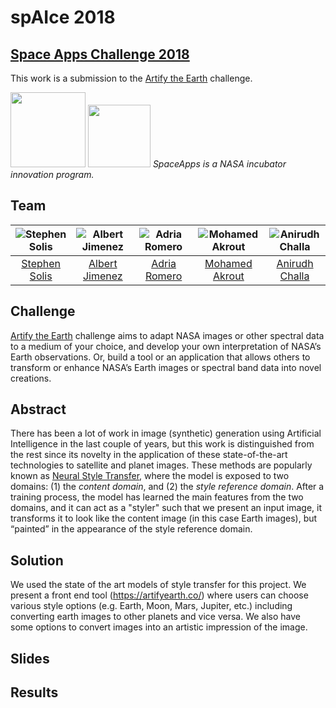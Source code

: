 # spAIce 2018
## [Space Apps Challenge 2018](https://2018.spaceappschallenge.org/)
This work is a submission to the [Artify the Earth](https://2018.spaceappschallenge.org/challenges/help-others-discover-earth/artify-earth/details) challenge.

<img src="https://pbs.twimg.com/profile_images/1039168419587928065/w8VGYtei_400x400.jpg" width="120"> <img src="https://pbs.twimg.com/profile_images/188302352/nasalogo_twitter_400x400.jpg" width="100"> *SpaceApps is a NASA incubator innovation program.*

## Team

| ![Stephen Solis][StephenSolis-photo]  | ![Albert Jimenez][AlbertJimenez-photo]  |  ![Adria Romero][AdriaRomero-photo] | ![Mohamed Akrout][MohamedAkrout-photo] | ![Anirudh Challa][AnirudhChalla-photo] |
|:-:|:-:|:-:|:-:|:-:|
| [Stephen Solis][StephenSolis-web]  | [Albert Jimenez][AlbertJimenez-web] | [Adria Romero][AdriaRomero-web] | [Mohamed Akrout][MohamedAkrout-web] |  [Anirudh Challa][AnirudhChalla-web] | 

[StephenSolis-photo]: https://user-images.githubusercontent.com/5657335/47261789-950ab780-d4a5-11e8-8b78-8478a60c1571.png
[AlbertJimenez-photo]: https://user-images.githubusercontent.com/5657335/47261794-9e941f80-d4a5-11e8-8850-7add90e97944.png
[AdriaRomero-photo]: https://user-images.githubusercontent.com/5657335/47261792-9a680200-d4a5-11e8-9982-df7f8069dc31.png
[MohamedAkrout-photo]: https://user-images.githubusercontent.com/5657335/47261796-a18f1000-d4a5-11e8-9924-3b2008fa604c.png
[AnirudhChalla-photo]: https://user-images.githubusercontent.com/5657335/47261797-a358d380-d4a5-11e8-9d7c-ff95d3f371bb.png


[StephenSolis-web]: https://stephensol.is/
[AlbertJimenez-web]: https://jsalbert.github.io/
[AdriaRomero-web]: http://adriaromero.net/
[MohamedAkrout-web]: https://www.linkedin.com/in/mohamed-akrout/
[AnirudhChalla-web]: https://www.linkedin.com/in/anirudhchalla2907/

## Challenge
[Artify the Earth](https://2018.spaceappschallenge.org/challenges/help-others-discover-earth/artify-earth/details) challenge aims to adapt NASA images or other spectral data to a medium of your choice, and develop your own interpretation of NASA’s Earth observations. Or, build a tool or an application that allows others to transform or enhance NASA’s Earth images or spectral band data into novel creations.

## Abstract
There has been a lot of work in image (synthetic) generation using Artificial Intelligence in the last couple of years, but this work is distinguished from the rest since its novelty in the application of these state-of-the-art technologies to satellite and planet images. These methods are popularly known as [Neural Style Transfer](https://arxiv.org/abs/1508.06576), where the model is exposed to two domains: (1) the *content domain*, and (2) the *style reference domain*. After a training process, the model has learned the main features from the two domains, and it can act as a "styler" such that we present an input image, it transforms it to look like the content image (in this case Earth images), but “painted” in the appearance of the style reference domain.

## Solution
We used the state of the art models of style transfer for this project. We present a front end tool (https://artifyearth.co/)  where users can choose various style options (e.g. Earth, Moon, Mars, Jupiter, etc.) including converting earth images to other planets and vice versa. We also have some options to convert images into an artistic impression of the image.  

## Slides

## Results

